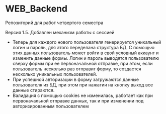# WEB_Backend
Репозиторий для работ четвертого семестра

Версия 1.5.  Добавлен механизм работы с сессией
  - Теперь для каждого нового пользователя генерируется уникальный логин и пароль, для этого переделана структура БД. С помощью этих данных пользователь может войти в свой условный аккаунт и изменить данные формы. Логин и пароль выводятся пользователю сверху формы при ее первоначальной отправке, при этом, если пользователь несколько раз отправит форму, то создастся несколько уникальных пользователей.
  - При успешной авторизации в форму загружаются данные пользователя из БД, при этом при нажатии на кнопку выход все данные стираются.
  - Валидация с помощью cookies не изменилась, работает как при первоначальной отправке данных, так и при изменении под авторизированным пользователем 
